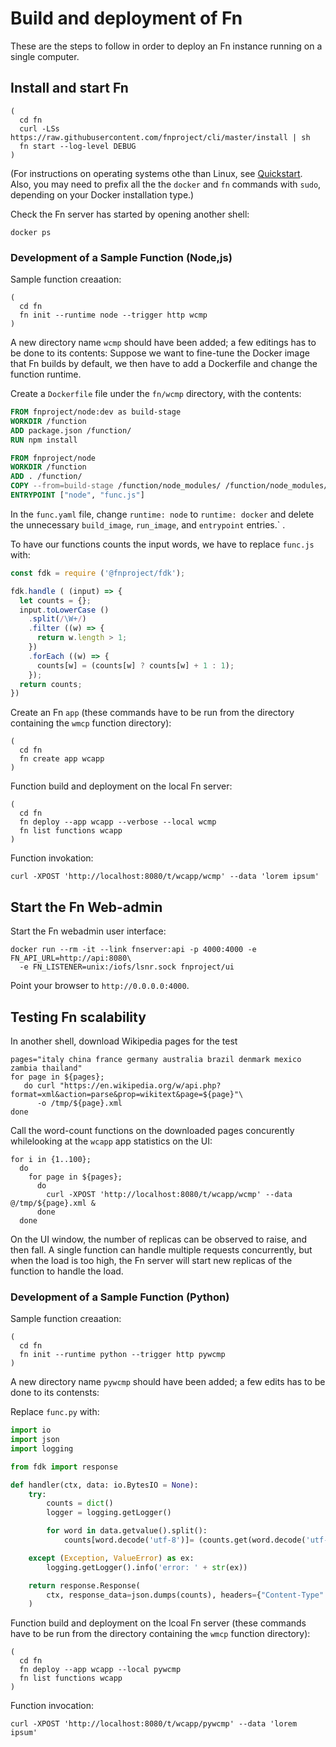 # Build and deployment of Fn

These are the steps to follow in order to deploy an Fn instance running on a single computer.


## Install and start Fn

```shell script
(
  cd fn
  curl -LSs https://raw.githubusercontent.com/fnproject/cli/master/install | sh
  fn start --log-level DEBUG
)
```

(For instructions on operating systems othe than Linux, see [Quickstart](https://github.com/fnproject/fn#quickstart).
Also, you may need to prefix all the the `docker` and `fn` commands with `sudo`, depending
on your Docker installation type.)


Check the Fn server has started by opening another shell:
```shell script
docker ps
```


### Development of a Sample Function (Node,js)

Sample function creaation:
```shell script
(  
  cd fn
  fn init --runtime node --trigger http wcmp 
)
```

A new directory name `wcmp` should have been added; a few editings has to be done to its contents:
Suppose we want to fine-tune the Docker image that Fn builds by default, we then have to add a Dockerfile and change the function runtime.  

Create a `Dockerfile` file under the `fn/wcmp` directory, with the contents:
```dockerfile
FROM fnproject/node:dev as build-stage
WORKDIR /function
ADD package.json /function/
RUN npm install

FROM fnproject/node
WORKDIR /function
ADD . /function/
COPY --from=build-stage /function/node_modules/ /function/node_modules/
ENTRYPOINT ["node", "func.js"]
```

In the `func.yaml` file, change `runtime: node` to `runtime: docker` and delete the unnecessary `build_image`, `run_image`, and `entrypoint` entries.`
.

To have our functions counts the input words, we have to replace `func.js` with:
```javascript
const fdk = require ('@fnproject/fdk');

fdk.handle ( (input) => {
  let counts = {};
  input.toLowerCase ()
    .split(/\W+/)
    .filter ((w) => {
      return w.length > 1;
    })
    .forEach ((w) => {
      counts[w] = (counts[w] ? counts[w] + 1 : 1);
    });
  return counts;
})
```

Create an Fn `app` (these commands have to be run from the directory containing the `wmcp` function directory):
```shell script
(
  cd fn
  fn create app wcapp
)
```

Function build and deployment on the local Fn server:
```shell script
(
  cd fn
  fn deploy --app wcapp --verbose --local wcmp
  fn list functions wcapp 
)
```

Function invokation:
```shell script
curl -XPOST 'http://localhost:8080/t/wcapp/wcmp' --data 'lorem ipsum'
```


## Start the Fn Web-admin

Start the Fn webadmin user interface:
```shell
docker run --rm -it --link fnserver:api -p 4000:4000 -e FN_API_URL=http://api:8080\
  -e FN_LISTENER=unix:/iofs/lsnr.sock fnproject/ui
```

Point your browser to `http://0.0.0.0:4000`. 


## Testing Fn scalability

In another shell, download Wikipedia pages for the test

```shell script
pages="italy china france germany australia brazil denmark mexico zambia thailand"
for page in ${pages};
   do curl "https://en.wikipedia.org/w/api.php?format=xml&action=parse&prop=wikitext&page=${page}"\
      -o /tmp/${page}.xml      
done
```

Call the word-count functions on the downloaded pages concurently whilelooking at the `wcapp` 
app statistics on the UI:
```shell script
for i in {1..100};
  do
    for page in ${pages};
      do 
        curl -XPOST 'http://localhost:8080/t/wcapp/wcmp' --data @/tmp/${page}.xml &      
      done
  done
```

On the UI window, the number of replicas can be observed to raise, and then fall.
A single function can handle multiple requests concurrently, but when the load is too high,
the Fn server will start new replicas of the function to handle the load.


### Development of a Sample Function (Python)

Sample function creaation:
```shell script
(
  cd fn
  fn init --runtime python --trigger http pywcmp 
)
```

A new directory name `pywcmp` should have been added; a few edits has to be done to its contensts:

Replace `func.py` with:
```python
import io
import json
import logging

from fdk import response

def handler(ctx, data: io.BytesIO = None):
    try:
        counts = dict()
        logger = logging.getLogger()

        for word in data.getvalue().split():
            counts[word.decode('utf-8')]= (counts.get(word.decode('utf-8')) or 0) + 1

    except (Exception, ValueError) as ex:
        logging.getLogger().info('error: ' + str(ex))

    return response.Response(
        ctx, response_data=json.dumps(counts), headers={"Content-Type": "application/json"}
    )
```

Function build and deployment on the lcoal Fn server (these commands have to be run from the directory containing the `wmcp` function directory):
```shell script
(
  cd fn
  fn deploy --app wcapp --local pywcmp
  fn list functions wcapp 
)
```

Function invocation:
```shell script
curl -XPOST 'http://localhost:8080/t/wcapp/pywcmp' --data 'lorem ipsum'
```
